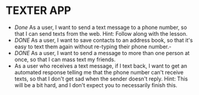 TEXTER APP
===========

* *Done* As a user, I want to send a text message to a phone number, so that I can send texts from the web. Hint: Follow along with the lesson.
* *DONE* As a user, I want to save contacts to an address book, so that it's easy to text them again without re-typing their phone number.-
* *DONE* As a user, I want to send a message to more than one person at once, so that I can mass text my friends.
* As a user who receives a text message, if I text back, I want to get an automated response telling me that the phone number can't receive texts, so that I don't get sad when the sender doesn't reply. Hint: This will be a bit hard, and I don't expect you to necessarily finish this.
